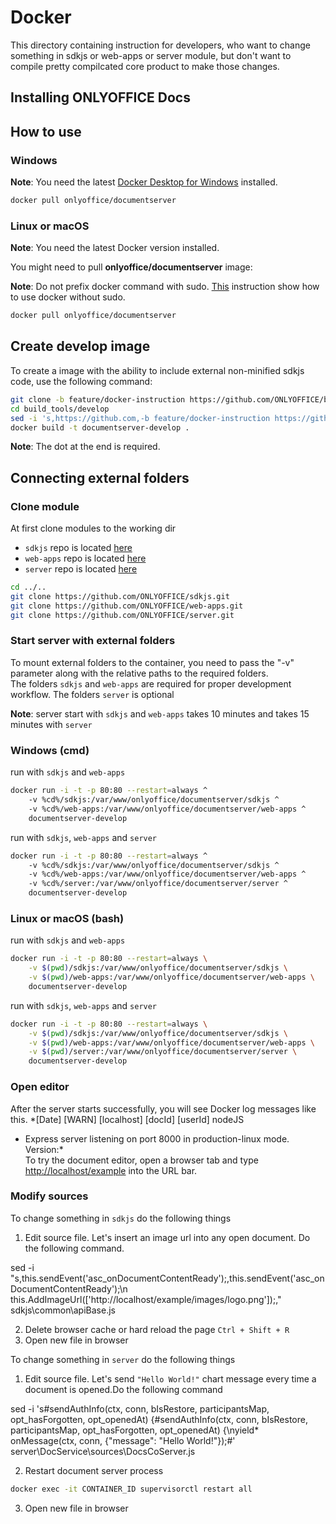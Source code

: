# Docker

This directory containing instruction for developers,
who want to change something in sdkjs or web-apps or server module,
but don't want to compile pretty compilcated core product to make those changes.

## Installing ONLYOFFICE Docs

## How to use

### Windows

**Note**: You need the latest
[Docker Desktop for Windows](https://docs.docker.com/desktop/install/windows-install/)
installed.

```bash
docker pull onlyoffice/documentserver
```

### Linux or macOS

**Note**: You need the latest Docker version installed.

You might need to pull **onlyoffice/documentserver** image:

**Note**: Do not prefix docker command with sudo.
[This](https://docs.docker.com/engine/install/linux-postinstall/#manage-docker-as-a-non-root-user)
instruction show how to use docker without sudo.

```bash
docker pull onlyoffice/documentserver
```

## Create develop image

To create a image with the ability to include external non-minified sdkjs code,
use the following command:

```bash
git clone -b feature/docker-instruction https://github.com/ONLYOFFICE/build_tools.git
cd build_tools/develop
sed -i 's,https://github.com,-b feature/docker-instruction https://github.com,' Dockerfile
docker build -t documentserver-develop .
```

**Note**: The dot at the end is required.

## Connecting external folders

### Clone module

At first clone modules to the working dir

* `sdkjs` repo is located [here](https://github.com/ONLYOFFICE/sdkjs/)
* `web-apps` repo is located [here](https://github.com/ONLYOFFICE/web-apps/)
* `server` repo is located [here](https://github.com/ONLYOFFICE/server/)

```bash
cd ../..
git clone https://github.com/ONLYOFFICE/sdkjs.git
git clone https://github.com/ONLYOFFICE/web-apps.git
git clone https://github.com/ONLYOFFICE/server.git
```

### Start server with external folders

To mount external folders to the container,
you need to pass the "-v" parameter
along with the relative paths to the required folders.  
The folders `sdkjs` and `web-apps` are required for proper development workflow.
The folders `server` is optional

**Note**: server start with `sdkjs` and `web-apps` takes 10 minutes
and takes 15 minutes with `server`

### Windows (cmd)

run with `sdkjs` and `web-apps`

```bash
docker run -i -t -p 80:80 --restart=always ^
    -v %cd%/sdkjs:/var/www/onlyoffice/documentserver/sdkjs ^
    -v %cd%/web-apps:/var/www/onlyoffice/documentserver/web-apps ^
    documentserver-develop
```

run with `sdkjs`, `web-apps` and `server`

```bash
docker run -i -t -p 80:80 --restart=always ^
    -v %cd%/sdkjs:/var/www/onlyoffice/documentserver/sdkjs ^
    -v %cd%/web-apps:/var/www/onlyoffice/documentserver/web-apps ^
    -v %cd%/server:/var/www/onlyoffice/documentserver/server ^
    documentserver-develop
```

### Linux or macOS (bash)

run with `sdkjs` and `web-apps`

```bash
docker run -i -t -p 80:80 --restart=always \
    -v $(pwd)/sdkjs:/var/www/onlyoffice/documentserver/sdkjs \
    -v $(pwd)/web-apps:/var/www/onlyoffice/documentserver/web-apps \
    documentserver-develop
```

run with `sdkjs`, `web-apps` and `server`

```bash
docker run -i -t -p 80:80 --restart=always \
    -v $(pwd)/sdkjs:/var/www/onlyoffice/documentserver/sdkjs \
    -v $(pwd)/web-apps:/var/www/onlyoffice/documentserver/web-apps \
    -v $(pwd)/server:/var/www/onlyoffice/documentserver/server \
    documentserver-develop
```

### Open editor

After the server starts successfully, you will see Docker log messages like this. 
*[Date] [WARN] [localhost] [docId] [userId] nodeJS
 - Express server listening on port 8000 in production-linux mode. Version:*  
To try the document editor, open a browser tab and type
[http://localhost/example](http://localhost/example) into the URL bar.

### Modify sources

To change something in `sdkjs` do the following things
1. Edit source file. Let's insert an image url into any open document. Do the following command.

sed -i "s,this.sendEvent('asc_onDocumentContentReady');,this.sendEvent('asc_onDocumentContentReady');\n
this.AddImageUrl(['http://localhost/example/images/logo.png']);," sdkjs\common\apiBase.js

2. Delete browser cache or hard reload the page `Ctrl + Shift + R`
3. Open new file in browser

To change something in `server` do the following things
1. Edit source file. Let's send `"Hello World!"` chart message every time a document is opened.Do the following command

sed -i 's#sendAuthInfo(ctx, conn, bIsRestore, participantsMap, opt_hasForgotten, opt_openedAt)
 {#sendAuthInfo(ctx, conn, bIsRestore, participantsMap, opt_hasForgotten, opt_openedAt)
 {\nyield* onMessage(ctx, conn, {"message": "Hello World!"});#' server\DocService\sources\DocsCoServer.js

2. Restart document server process

```bash
docker exec -it CONTAINER_ID supervisorctl restart all
``` 

3. Open new file in browser
